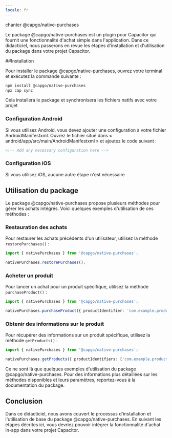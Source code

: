 ```yaml
---
locale: fr
---
```


chanter @capgo/native-purchases

Le package @capgo/native-purchases est un plugin pour Capacitor qui fournit une fonctionnalité d'achat simple dans l'application. Dans ce didacticiel, nous passerons en revue les étapes d'installation et d'utilisation du package dans votre projet Capacitor.

##Installation

Pour installer le package @capgo/native-purchases, ouvrez votre terminal et exécutez la commande suivante :

```bash
npm install @capgo/native-purchases
npx cap sync
```

Cela installera le package et synchronisera les fichiers natifs avec votre projet

### Configuration Android

Si vous utilisez Android, vous devez ajouter une configuration à votre fichier AndroidManifestxml. Ouvrez le fichier situé dans « android/app/src/main/AndroidManifestxml » et ajoutez le code suivant :

```xml
<!-- Add any necessary configuration here -->
```

### Configuration iOS

Si vous utilisez iOS, aucune autre étape n'est nécessaire

## Utilisation du package

Le package @capgo/native-purchases propose plusieurs méthodes pour gérer les achats intégrés. Voici quelques exemples d'utilisation de ces méthodes :

### Restauration des achats

Pour restaurer les achats précédents d'un utilisateur, utilisez la méthode `restorePurchases()` :

```typescript
import { nativePurchases } from '@capgo/native-purchases';

nativePurchases.restorePurchases();
```

### Acheter un produit

Pour lancer un achat pour un produit spécifique, utilisez la méthode `purchaseProduct()` :

```typescript
import { nativePurchases } from '@capgo/native-purchases';

nativePurchases.purchaseProduct({ productIdentifier: 'com.example.product' });
```

### Obtenir des informations sur le produit

Pour récupérer des informations sur un produit spécifique, utilisez la méthode `getProducts()` :

```typescript
import { nativePurchases } from '@capgo/native-purchases';

nativePurchases.getProducts({ productIdentifiers: ['com.example.product'] });
```

Ce ne sont là que quelques exemples d'utilisation du package @capgo/native-purchases. Pour des informations plus détaillées sur les méthodes disponibles et leurs paramètres, reportez-vous à la documentation du package.

## Conclusion

Dans ce didacticiel, nous avons couvert le processus d'installation et l'utilisation de base du package @capgo/native-purchases. En suivant les étapes décrites ici, vous devriez pouvoir intégrer la fonctionnalité d'achat in-app dans votre projet Capacitor.